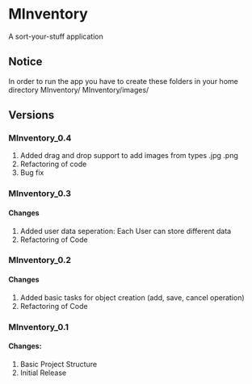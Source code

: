 # MInventory
A sort-your-stuff application

## Notice

In order to run the app you have to create these folders in your home directory
MInventory/
MInventory/images/

## Versions

### MInventory_0.4
1. Added drag and drop support to add images from types .jpg .png
2. Refactoring of code
3. Bug fix


### MInventory_0.3

#### Changes
1. Added user data seperation: Each User can store different data
2. Refactoring of Code

### MInventory_0.2

#### Changes
1. Added basic tasks for object creation (add, save, cancel operation)
2. Refactoring of Code


### MInventory_0.1 

#### Changes:
1. Basic Project Structure
2. Initial Release